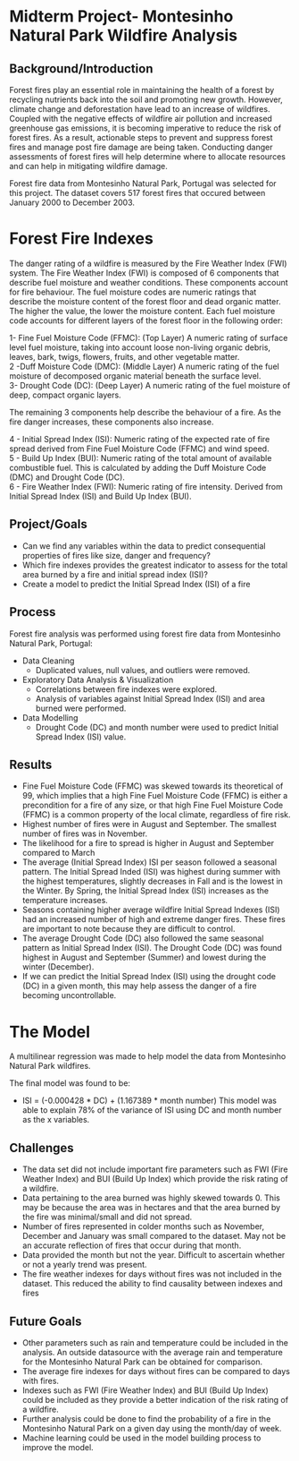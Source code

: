 # Midterm Project- Montesinho Natural Park Wildfire Analysis

## Background/Introduction

Forest fires play an essential role in maintaining the health of a forest by recycling nutrients back into the soil and promoting new growth. However, climate change and deforestation have lead to an increase of wildfires. Coupled with the negative effects of wildfire air pollution and increased greenhouse gas emissions, it is becoming imperative to reduce the risk of forest fires. As a result, actionable steps to prevent and suppress forest fires and manage post fire damage are being taken. Conducting danger assessments of forest fires will help determine where to allocate resources and can help in mitigating wildfire damage. 

Forest fire data from Montesinho Natural Park, Portugal was selected for this project. The dataset covers 517 forest fires that occured between January 2000 to December 2003.

# Forest Fire Indexes

The danger rating of a wildfire is measured by the Fire Weather Index (FWI) system. The Fire Weather Index (FWI) is composed of 6 components that describe fuel moisture and weather conditions. These components account for fire behaviour. The fuel moisture codes are numeric ratings that describe the moisture content of the forest floor and dead organic matter. The higher the value, the lower the moisture content. Each fuel moisture code accounts for different layers of the forest floor in the following order: 

 1- Fine Fuel Moisture Code (FFMC): (Top Layer) A numeric rating of surface level fuel moisture, taking into account loose non-living organic debris, leaves, bark, twigs, flowers, fruits, and other vegetable matter. <br>
 2 -Duff Moisture Code (DMC): (Middle Layer)  A numeric rating of the fuel moisture of decomposed organic material beneath the surface level. <br>
 3- Drought Code (DC): (Deep Layer) A numeric rating of the fuel moisture of deep, compact organic layers. 

The remaining 3 components help describe the behaviour of a fire. As the fire danger increases, these components also increase. 

 4 - Initial Spread Index (ISI): Numeric rating of the expected rate of fire spread derived from Fine Fuel Moisture Code (FFMC) and wind speed. <br> 
 5 - Build Up Index (BUI): Numeric rating of the total amount of available combustible fuel. This is calculated by adding the Duff Moisture Code (DMC) and Drought Code (DC). <br> 
 6 - Fire Weather Index (FWI): Numeric rating of fire intensity. Derived from Initial Spread Index (ISI) and Build Up Index (BUI). 


## Project/Goals
 * Can we find any variables within the data to predict consequential properties of fires like size, danger and frequency?
 * Which fire indexes provides the greatest indicator to assess for the total area burned by a fire and initial spread index (ISI)?
 * Create a model to predict the Initial Spread Index (ISI) of a fire 

## Process
Forest fire analysis was performed using forest fire data from Montesinho Natural Park, Portugal:
* Data Cleaning
    * Duplicated values, null values, and outliers were removed.
* Exploratory Data Analysis & Visualization
    * Correlations between fire indexes were explored.
    * Analysis of variables against Initial Spread Index (ISI) and area burned were performed. 
* Data Modelling
    * Drought Code (DC) and month number were used to predict Initial Spread Index (ISI) value.

## Results

* Fine Fuel Moisture Code (FFMC) was skewed towards its theoretical of 99, which implies that a high Fine Fuel Moisture Code (FFMC) is either a precondition for a fire of any size, or that high Fine Fuel Moisture Code (FFMC) is a common property of the local climate, regardless  of fire risk. 
* Highest number of fires were in August and September. The smallest number of fires was in November. 
* The likelihood for a fire to spread is higher in August and September compared to March
* The average (Initial Spread Index) ISI per season followed a seasonal pattern. The Initial Spread Inded (ISI) was highest during summer with the highest temperatures, slightly decreases in Fall and is the lowest in the Winter. By Spring, the Initial Spread Index (ISI) increases as the temperature increases.
* Seasons containing higher average wildfire Initial Spread Indexes (ISI) had an increased number of high and extreme danger fires. These fires are important to note because they are difficult to control. 
* The average Drought Code (DC) also followed the same seasonal pattern as Initial Spread Index (ISI). The Drought Code (DC) was found highest in August and September (Summer) and lowest during the winter (December). 
* If we can predict the Initial Spread Index (ISI) using the drought code (DC) in a given month, this may help assess the danger of a fire becoming uncontrollable. 

# The Model
A multilinear regression was made to help model the data from Montesinho Natural Park wildfires. 

The final model was found to be: 
* ISI = (-0.000428 * DC) + (1.167389 * month number) 
This model was able to explain 78% of the variance of ISI using DC and month number as the x variables. 

## Challenges 
* The data set did not include important fire parameters such as FWI (Fire Weather Index) and BUI (Build Up Index) which provide the risk rating of a wildfire.
* Data pertaining to the area burned was highly skewed towards 0. This may be because the area was in hectares and that the area burned by the fire was minimal/small and did not spread.
* Number of fires represented in colder months such as November, December and January was small compared to the dataset. May not be an accurate reflection of fires that occur during that month. 
* Data provided the month but not the year. Difficult to ascertain whether or not a yearly trend was present.
* The fire weather indexes for days without fires was not included in the dataset. This reduced the ability to find causality between indexes and fires

## Future Goals
* Other parameters such as rain and temperature could be included in the analysis. An outside datasource with the average rain and temperature for the Montesinho Natural Park can be obtained for comparison.
* The average fire indexes for days without fires can be compared to days with fires. 
* Indexes such as FWI (Fire Weather Index) and BUI (Build Up Index) could be included as they provide a better indication of the risk rating of a wildfire. 
* Further analysis could be done to find the probability of a fire in the Montesinho Natural Park on a given day using the month/day of week.
* Machine learning could be used in the model building process to improve the model. 


